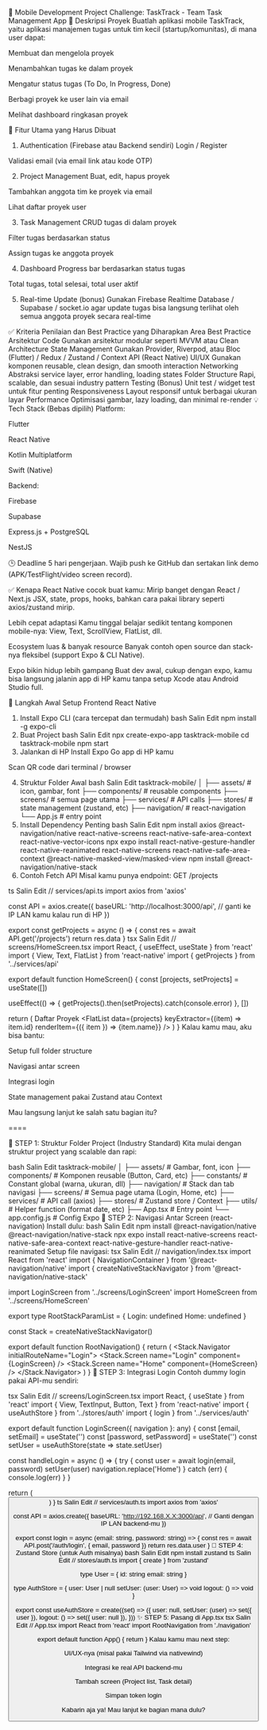 💼 Mobile Development Project Challenge: TaskTrack - Team Task Management App
🧩 Deskripsi Proyek
Buatlah aplikasi mobile TaskTrack, yaitu aplikasi manajemen tugas untuk tim kecil (startup/komunitas), di mana user dapat:

Membuat dan mengelola proyek

Menambahkan tugas ke dalam proyek

Mengatur status tugas (To Do, In Progress, Done)

Berbagi proyek ke user lain via email

Melihat dashboard ringkasan proyek

🎯 Fitur Utama yang Harus Dibuat
1. Authentication (Firebase atau Backend sendiri)
Login / Register

Validasi email (via email link atau kode OTP)

2. Project Management
Buat, edit, hapus proyek

Tambahkan anggota tim ke proyek via email

Lihat daftar proyek user

3. Task Management
CRUD tugas di dalam proyek

Filter tugas berdasarkan status

Assign tugas ke anggota proyek

4. Dashboard
Progress bar berdasarkan status tugas

Total tugas, total selesai, total user aktif

5. Real-time Update (bonus)
Gunakan Firebase Realtime Database / Supabase / socket.io agar update tugas bisa langsung terlihat oleh semua anggota proyek secara real-time

✅ Kriteria Penilaian dan Best Practice yang Diharapkan
Area	Best Practice
Arsitektur Code	Gunakan arsitektur modular seperti MVVM atau Clean Architecture
State Management	Gunakan Provider, Riverpod, atau Bloc (Flutter) / Redux / Zustand / Context API (React Native)
UI/UX	Gunakan komponen reusable, clean design, dan smooth interaction
Networking	Abstraksi service layer, error handling, loading states
Folder Structure	Rapi, scalable, dan sesuai industry pattern
Testing (Bonus)	Unit test / widget test untuk fitur penting
Responsiveness	Layout responsif untuk berbagai ukuran layar
Performance	Optimisasi gambar, lazy loading, dan minimal re-render
💡 Tech Stack (Bebas dipilih)
Platform:

Flutter

React Native

Kotlin Multiplatform

Swift (Native)

Backend:

Firebase

Supabase

Express.js + PostgreSQL

NestJS

🕒 Deadline
5 hari pengerjaan. Wajib push ke GitHub dan sertakan link demo (APK/TestFlight/video screen record).




✅ Kenapa React Native cocok buat kamu:
Mirip banget dengan React / Next.js
JSX, state, props, hooks, bahkan cara pakai library seperti axios/zustand mirip.

Lebih cepat adaptasi
Kamu tinggal belajar sedikit tentang komponen mobile-nya: View, Text, ScrollView, FlatList, dll.

Ecosystem luas & banyak resource
Banyak contoh open source dan stack-nya fleksibel (support Expo & CLI Native).

Expo bikin hidup lebih gampang
Buat dev awal, cukup dengan expo, kamu bisa langsung jalanin app di HP kamu tanpa setup Xcode atau Android Studio full.

🚀 Langkah Awal Setup Frontend React Native
1. Install Expo CLI (cara tercepat dan termudah)
bash
Salin
Edit
npm install -g expo-cli
2. Buat Project
bash
Salin
Edit
npx create-expo-app tasktrack-mobile
cd tasktrack-mobile
npm start
3. Jalankan di HP
Install Expo Go app di HP kamu

Scan QR code dari terminal / browser

4. Struktur Folder Awal
bash
Salin
Edit
tasktrack-mobile/
│
├── assets/           # icon, gambar, font
├── components/       # reusable components
├── screens/          # semua page utama
├── services/         # API calls
├── stores/           # state management (zustand, etc)
├── navigation/       # react-navigation
└── App.js            # entry point
5. Install Dependency Penting
bash
Salin
Edit
npm install axios @react-navigation/native react-native-screens react-native-safe-area-context react-native-vector-icons
npx expo install react-native-gesture-handler react-native-reanimated react-native-screens react-native-safe-area-context @react-native-masked-view/masked-view
npm install @react-navigation/native-stack
6. Contoh Fetch API
Misal kamu punya endpoint: GET /projects

ts
Salin
Edit
// services/api.ts
import axios from 'axios'

const API = axios.create({
  baseURL: 'http://localhost:3000/api', // ganti ke IP LAN kamu kalau run di HP
})

export const getProjects = async () => {
  const res = await API.get('/projects')
  return res.data
}
tsx
Salin
Edit
// screens/HomeScreen.tsx
import React, { useEffect, useState } from 'react'
import { View, Text, FlatList } from 'react-native'
import { getProjects } from '../services/api'

export default function HomeScreen() {
  const [projects, setProjects] = useState([])

  useEffect(() => {
    getProjects().then(setProjects).catch(console.error)
  }, [])

  return (
    <View>
      <Text>Daftar Proyek</Text>
      <FlatList
        data={projects}
        keyExtractor={(item) => item.id}
        renderItem={({ item }) => <Text>{item.name}</Text>}
      />
    </View>
  )
}
Kalau kamu mau, aku bisa bantu:

Setup full folder structure

Navigasi antar screen

Integrasi login

State management pakai Zustand atau Context

Mau langsung lanjut ke salah satu bagian itu?


====


🚀 STEP 1: Struktur Folder Project (Industry Standard)
Kita mulai dengan struktur project yang scalable dan rapi:

bash
Salin
Edit
tasktrack-mobile/
│
├── assets/                # Gambar, font, icon
├── components/            # Komponen reusable (Button, Card, etc)
├── constants/             # Constant global (warna, ukuran, dll)
├── navigation/            # Stack dan tab navigasi
├── screens/               # Semua page utama (Login, Home, etc)
├── services/              # API call (axios)
├── stores/                # Zustand store / Context
├── utils/                 # Helper function (format date, etc)
├── App.tsx                # Entry point
└── app.config.js          # Config Expo
🔁 STEP 2: Navigasi Antar Screen (react-navigation)
Install dulu:
bash
Salin
Edit
npm install @react-navigation/native @react-navigation/native-stack
npx expo install react-native-screens react-native-safe-area-context react-native-gesture-handler react-native-reanimated
Setup file navigasi:
tsx
Salin
Edit
// navigation/index.tsx
import React from 'react'
import { NavigationContainer } from '@react-navigation/native'
import { createNativeStackNavigator } from '@react-navigation/native-stack'

import LoginScreen from '../screens/LoginScreen'
import HomeScreen from '../screens/HomeScreen'

export type RootStackParamList = {
  Login: undefined
  Home: undefined
}

const Stack = createNativeStackNavigator<RootStackParamList>()

export default function RootNavigation() {
  return (
    <NavigationContainer>
      <Stack.Navigator initialRouteName="Login">
        <Stack.Screen name="Login" component={LoginScreen} />
        <Stack.Screen name="Home" component={HomeScreen} />
      </Stack.Navigator>
    </NavigationContainer>
  )
}
🔑 STEP 3: Integrasi Login
Contoh dummy login pakai API-mu sendiri:

tsx
Salin
Edit
// screens/LoginScreen.tsx
import React, { useState } from 'react'
import { View, TextInput, Button, Text } from 'react-native'
import { useAuthStore } from '../stores/auth'
import { login } from '../services/auth'

export default function LoginScreen({ navigation }: any) {
  const [email, setEmail] = useState('')
  const [password, setPassword] = useState('')
  const setUser = useAuthStore(state => state.setUser)

  const handleLogin = async () => {
    try {
      const user = await login(email, password)
      setUser(user)
      navigation.replace('Home')
    } catch (err) {
      console.log(err)
    }
  }

  return (
    <View>
      <TextInput placeholder="Email" onChangeText={setEmail} />
      <TextInput placeholder="Password" secureTextEntry onChangeText={setPassword} />
      <Button title="Login" onPress={handleLogin} />
    </View>
  )
}
ts
Salin
Edit
// services/auth.ts
import axios from 'axios'

const API = axios.create({
  baseURL: 'http://192.168.X.X:3000/api', // Ganti dengan IP LAN backend-mu
})

export const login = async (email: string, password: string) => {
  const res = await API.post('/auth/login', { email, password })
  return res.data.user
}
🧠 STEP 4: Zustand Store (untuk Auth misalnya)
bash
Salin
Edit
npm install zustand
ts
Salin
Edit
// stores/auth.ts
import { create } from 'zustand'

type User = {
  id: string
  email: string
}

type AuthStore = {
  user: User | null
  setUser: (user: User) => void
  logout: () => void
}

export const useAuthStore = create<AuthStore>((set) => ({
  user: null,
  setUser: (user) => set({ user }),
  logout: () => set({ user: null }),
}))
✨ STEP 5: Pasang di App.tsx
tsx
Salin
Edit
// App.tsx
import React from 'react'
import RootNavigation from './navigation'

export default function App() {
  return <RootNavigation />
}
Kalau kamu mau next step:

UI/UX-nya (misal pakai Tailwind via nativewind)

Integrasi ke real API backend-mu

Tambah screen (Project list, Task detail)

Simpan token login

Kabarin aja ya! Mau lanjut ke bagian mana dulu?